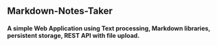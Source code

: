 ## Markdown-Notes-Taker
#### A simple Web Application using Text processing, Markdown libraries, persistent storage, REST API with file upload.

